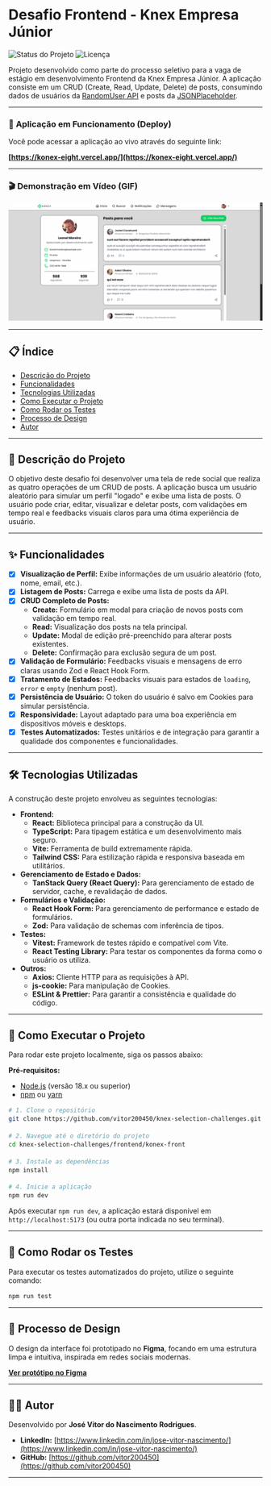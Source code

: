 # Desafio Frontend - Knex Empresa Júnior

![Status do Projeto](https://img.shields.io/badge/status-Concluído-brightgreen)
![Licença](https://img.shields.io/badge/license-MIT-blue)

Projeto desenvolvido como parte do processo seletivo para a vaga de estágio em desenvolvimento Frontend da Knex Empresa Júnior. A aplicação consiste em um CRUD (Create, Read, Update, Delete) de posts, consumindo dados de usuários da [RandomUser API](https://randomuser.me/) e posts da [JSONPlaceholder](https://jsonplaceholder.typicode.com/).

---

### 🚀 **Aplicação em Funcionamento (Deploy)**

Você pode acessar a aplicação ao vivo através do seguinte link:

**[https://konex-eight.vercel.app/](https://konex-eight.vercel.app/)**

---

### 🎬 **Demonstração em Vídeo (GIF)**

![Demonstração da Aplicação](./public/demo-app.gif)

---

## 📋 Índice

- [Descrição do Projeto](#-descrição-do-projeto)
- [Funcionalidades](#-funcionalidades)
- [Tecnologias Utilizadas](#-tecnologias-utilizadas)
- [Como Executar o Projeto](#-como-executar-o-projeto)
- [Como Rodar os Testes](#-como-rodar-os-testes)
- [Processo de Design](#-processo-de-design)
- [Autor](#-autor)

---

## 📝 Descrição do Projeto

O objetivo deste desafio foi desenvolver uma tela de rede social que realiza as quatro operações de um CRUD de posts. A aplicação busca um usuário aleatório para simular um perfil "logado" e exibe uma lista de posts. O usuário pode criar, editar, visualizar e deletar posts, com validações em tempo real e feedbacks visuais claros para uma ótima experiência de usuário.

---

## ✨ Funcionalidades

- [x] **Visualização de Perfil:** Exibe informações de um usuário aleatório (foto, nome, email, etc.).
- [x] **Listagem de Posts:** Carrega e exibe uma lista de posts da API.
- [x] **CRUD Completo de Posts:**
    - **Create:** Formulário em modal para criação de novos posts com validação em tempo real.
    - **Read:** Visualização dos posts na tela principal.
    - **Update:** Modal de edição pré-preenchido para alterar posts existentes.
    - **Delete:** Confirmação para exclusão segura de um post.
- [x] **Validação de Formulário:** Feedbacks visuais e mensagens de erro claras usando Zod e React Hook Form.
- [x] **Tratamento de Estados:** Feedbacks visuais para estados de `loading`, `error` e `empty` (nenhum post).
- [x] **Persistência de Usuário:** O token do usuário é salvo em Cookies para simular persistência.
- [x] **Responsividade:** Layout adaptado para uma boa experiência em dispositivos móveis e desktops.
- [x] **Testes Automatizados:** Testes unitários e de integração para garantir a qualidade dos componentes e funcionalidades.

---

## 🛠️ Tecnologias Utilizadas

A construção deste projeto envolveu as seguintes tecnologias:

- **Frontend:**
    - **React:** Biblioteca principal para a construção da UI.
    - **TypeScript:** Para tipagem estática e um desenvolvimento mais seguro.
    - **Vite:** Ferramenta de build extremamente rápida.
    - **Tailwind CSS:** Para estilização rápida e responsiva baseada em utilitários.
- **Gerenciamento de Estado e Dados:**
    - **TanStack Query (React Query):** Para gerenciamento de estado de servidor, cache, e revalidação de dados.
- **Formulários e Validação:**
    - **React Hook Form:** Para gerenciamento de performance e estado de formulários.
    - **Zod:** Para validação de schemas com inferência de tipos.
- **Testes:**
    - **Vitest:** Framework de testes rápido e compatível com Vite.
    - **React Testing Library:** Para testar os componentes da forma como o usuário os utiliza.
- **Outros:**
    - **Axios:** Cliente HTTP para as requisições à API.
    - **js-cookie:** Para manipulação de Cookies.
    - **ESLint & Prettier:** Para garantir a consistência e qualidade do código.

---

## 🚀 Como Executar o Projeto

Para rodar este projeto localmente, siga os passos abaixo:

**Pré-requisitos:**

- [Node.js](https://nodejs.org/en/) (versão 18.x ou superior)
- [npm](https://www.npmjs.com/) ou [yarn](https://yarnpkg.com/)

```bash
# 1. Clone o repositório
git clone https://github.com/vitor200450/knex-selection-challenges.git

# 2. Navegue até o diretório do projeto
cd knex-selection-challenges/frontend/konex-front

# 3. Instale as dependências
npm install

# 4. Inicie a aplicação
npm run dev
```

Após executar `npm run dev`, a aplicação estará disponível em `http://localhost:5173` (ou outra porta indicada no seu terminal).

---

## 🧪 Como Rodar os Testes

Para executar os testes automatizados do projeto, utilize o seguinte comando:

```bash
npm run test
```

---

## 🎨 Processo de Design

O design da interface foi prototipado no **Figma**, focando em uma estrutura limpa e intuitiva, inspirada em redes sociais modernas.

**[Ver protótipo no Figma](https://www.figma.com/design/vvZs7XocJtJzFV2tyFIiU1/Konex-Rede-Social?node-id=0-1&t=wJjaK1601UFhyezZ-1)**

---

## 👨‍💻 Autor

Desenvolvido por **José Vitor do Nascimento Rodrigues**.

- **LinkedIn:** [https://www.linkedin.com/in/jose-vitor-nascimento/](https://www.linkedin.com/in/jose-vitor-nascimento/)
- **GitHub:** [https://github.com/vitor200450](https://github.com/vitor200450)

---
